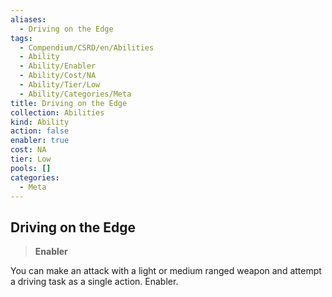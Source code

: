 ```yaml
---
aliases:
  - Driving on the Edge
tags:
  - Compendium/CSRD/en/Abilities
  - Ability
  - Ability/Enabler
  - Ability/Cost/NA
  - Ability/Tier/Low
  - Ability/Categories/Meta
title: Driving on the Edge
collection: Abilities
kind: Ability
action: false
enabler: true
cost: NA
tier: Low
pools: []
categories:
  - Meta
---
```

## Driving on the Edge    
>**Enabler**  
    
You can make an attack with a light or medium ranged weapon and attempt a driving task as a single action. Enabler.